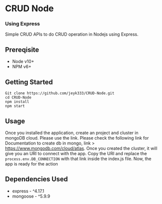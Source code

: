 # CRUD Node

### Using Express

Simple CRUD APIs to do CRUD operation in Nodejs using Express.

## Prereqisite

- Node v10+
- NPM v6+

## Getting Started

```
Git clone https://github.com/jeyk333/CRUD-Node.git
cd CRUD-Node
npm install
npm start
```

## Usage

Once you installed the application, create an project and cluster in mongoDB cloud. Please use the link. Please check the following link for Documentation to create db in mongo, link > https://www.mongodb.com/cloud/atlas. Once you created the cluster, it will give you an URI to connect with the app. Copy the URI and replace the `process.env.DB_CONNECTION` with that link inside the index.js file. Now, the app is ready for the action

## Dependencies Used

- express - ^4.17.1
- mongoose - ^5.9.9
